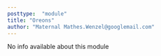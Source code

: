 ```yaml
---
posttype:  "module"  
title: "Oreons"
author: "Maternal Mathes.Wenzel@googlemail.com"
---
```

No info available about this module
